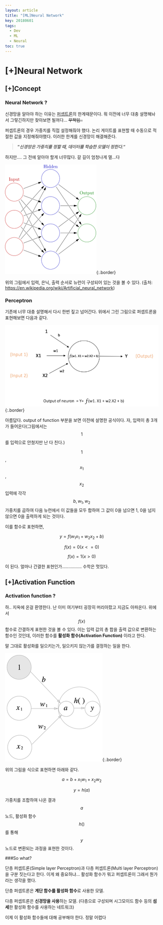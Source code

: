 ```yaml
---
layout: article
title: "[ML]Neural Network"
key: 20180601
tags:
  - Dev
  - ML
  - Neural
toc: true
---
```


# [+]Neural Network

<!--more-->

## [+]Concept

### Neural Network ?

신경망을 알아야 하는 이유는 <a href="https://shhoya.github.io/2018/05/30/First-Post.html">퍼셉트론</a>의 한계때문이다. 뭐 이전에 너무 대충 설명해놔서 그렇긴하지만 찾아보면 될꺼다... ~~무책임..~~

퍼셉트론의 경우 가중치를 직접 설정해줘야 했다. 논리 게이트를 표현할 때 수동으로 적절한 값을 지정해줘야했다. 이러한 한계를 신경망이 해결해준다. 

> ***"신경망은 가중치를 정할 때, 데이터를 학습한 모델이 정한다."***

하지만.... 그 전에 알아야 할게 너무많다.  갈 길이 엄청나게 멀...다



![NeuralNet](https://raw.githubusercontent.com/Shhoya/Shhoya.github.io/master/assets/images/task/neural_network.png "Neuralnet"){:.border}

위의 그림에서 입력, 은닉, 출력 순서로 뉴런이 구성되어 있는 것을 볼 수 있다. 
(출처: https://en.wikipedia.org/wiki/Artificial_neural_network)





### Perceptron

기존에 너무 대충 설명해서 다시 한번 짚고 넘어간다. 위에서 그린 그림으로 퍼셉트론을 표현해보면 다음과 같다.

![Perceptron](https://raw.githubusercontent.com/Shhoya/Shhoya.github.io/master/assets/images/task/perceptron.png "Perceptron"){:.border}

아름답다. output of function 부분을 보면 이전에 설명한 공식이다. 자, 입력이 총 3개가 들어온다(그림에서는 $$1$$를 입력으로 안쳤지만 난 다 친다.)

$$1$$, $$x_1$$,$$x_2$$ 입력에 각각 $$b,w_1,w_2$$ 가중치를 곱하여 다음 뉴런에서 이 값들을 모두 합하여 그 값이 0을 넘으면 1, 0을 넘지 않으면 0을 출력하게 되는 것이다.

이를 함수로 표현하면,

$$y = f(w_1x_1 + w_2x_2 + b)$$



$$f(x) = 0 (x<=0)$$

$$f(x) = 1(x > 0)$$

이 된다. 얼마나 간결한 표현인가................ 수학은 멋있다.



## [+]Activation Function

### Activation function ?

하.. 지옥에 온걸 환영한다. 난 이미 여기부터 굉장히 머리아팠고 지금도 아파온다. 위에서 $$f(x)$$ 함수로 간결하게 표현한 것을 볼 수 있다. 이는 입력 값의 총 합을 출력 값으로 변환하는 함수인 것인데, 이러한 함수를 **활성화 함수(Activation Function)** 이라고 한다.

말 그대로 활성화를 일으키는가, 일으키지 않는가를 결정하는 일을 한다.

![Neural](https://raw.githubusercontent.com/Shhoya/Shhoya.github.io/master/assets/images/task/active.png "Neural"){:.border}

위의 그림을 식으로 표현하면 아래와 같다.



$$a=b + x_1w_1 + x_2w_2$$

$$y = h(a)$$

가중치를 조합하여 나온 결과 $$a$$ 노드, 활성화 함수 $$h()$$ 를 통해 $$y$$ 노드로 변환되는 과정을 표현한 것이다.



###So what?

단층 퍼셉트론(Simple layer Perceptron)과 다층 퍼셉트론(Multi layer Perceptron)을 구분 짓는다고 한다. 
이게 왜 중요하냐... 활성화 함수가 뭐고 퍼셉트론이 그래서 뭔가 라는 생각을 했다. 

단층 퍼셉트론은 **계단 함수를 활성화 함수**로 사용한 모델.

다층 퍼셉트론은 **신경망을 사용**하는 모델. (다층으로 구성되며 시그모이드 함수 등의 **섬세**한 활성화 함수를 사용하는 네트워크)

이제 이 활성화 함수들에 대해 공부해야 한다. 정말 어렵다 

